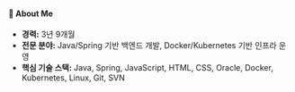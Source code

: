 #### **📍 About Me**
- **경력:** 3년 9개월  
- **전문 분야:** Java/Spring 기반 백엔드 개발, Docker/Kubernetes 기반 인프라 운영
- **핵심 기술 스택:** Java, Spring, JavaScript, HTML, CSS, Oracle, Docker, Kubernetes, Linux, Git, SVN
